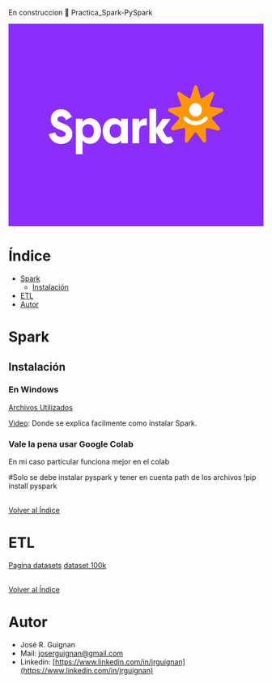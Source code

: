 En construccion 🚧 Practica_Spark-PySpark

<p align="center">
<img src="images/banner_spark_gif.gif"  height=400>
</p>

# Índice

* [Spark](#Spark)
  * [Instalación](#Instalación)
* [ETL](#ETL)
* [Autor](#Autor)

# Spark

## Instalación

### En Windows

[Archivos Utilizados](https://drive.google.com/drive/folders/1mQT4Enp2EZFdsMDQxfYQX6WAnv9ogV1m?usp=sharing)

[Video](https://www.youtube.com/watch?v=8i4bq-MfN-0&list=PLr6cKjxlq43XVn33_6JQdrpI2txw0SKq8): Donde se explica facilmente como instalar Spark.

### Vale la pena usar Google Colab

En mi caso particular funciona mejor en el colab

#Solo se debe instalar pyspark y tener en cuenta path de los archivos
!pip install pyspark

<br>[Volver al Índice](#Índice)

# ETL
[Pagina datasets](https://grouplens.org/)
[dataset 100k](https://drive.google.com/drive/folders/1KHNGQ_2DfsuYZfD0dBJR91jxhMmgdHe6?usp=sharing)




<br>[Volver al Índice](#Índice)

# Autor

- José R. Guignan
- Mail: joserguignan@gmail.com
- Linkedin: [https://www.linkedin.com/in/jrguignan](https://www.linkedin.com/in/jrguignan)
